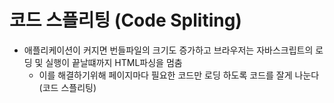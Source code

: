 # 코드 스플리팅 (Code Spliting)
- 애플리케이션이 커지면 번들파일의 크기도 증가하고 브라우저는 자바스크립트의 로딩 및 실행이 끝날떄까지 HTML파싱을 멈춤
  - 이를 해결하기위해 페이지마다 필요한 코드만 로딩 하도록 코드를 잘게 나눈다 (코드 스플리팅)

